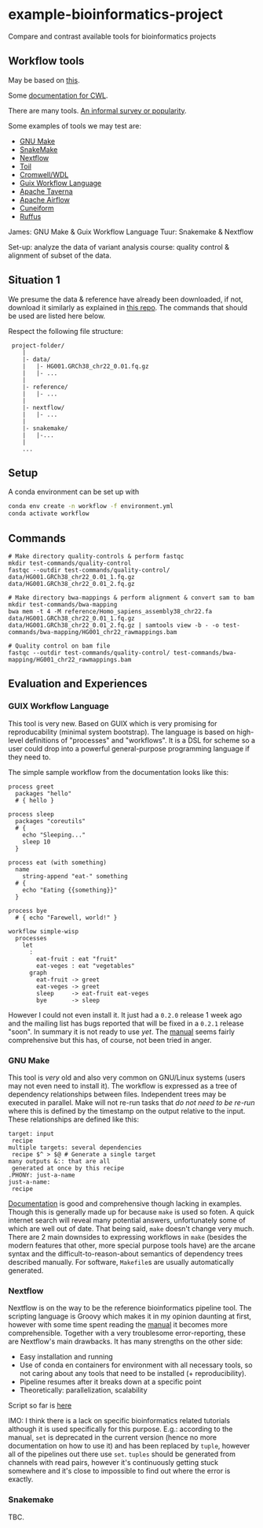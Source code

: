 # example-bioinformatics-project
Compare and contrast available tools for bioinformatics projects

## Workflow tools
May be based on [this](https://github.com/grst/snakemake_nextflow_wdl).

Some [documentation for CWL](https://www.commonwl.org/).

There are many tools. [An informal survey or popularity](https://docs.google.com/forms/d/e/1FAIpQLScoj8Po4P3Qrh7rbJrq2R35c3PQsNCynEeEVUAdcGyly7TT_Q/viewanalytics).

Some examples of tools we may test are:
* [GNU Make](https://www.gnu.org/software/make/)
* [SnakeMake](https://snakemake.readthedocs.io)
* [Nextflow](https://www.nextflow.io/)
* [Toil](https://toil.ucsc-cgl.org/)
* [Cromwell/WDL](https://cromwell.readthedocs.io)
* [Guix Workflow Language](https://www.guixwl.org/)
* [Apache Taverna]()
* [Apache Airflow](https://airflow.apache.org/)
* [Cuneiform]()
* [Ruffus](http://www.ruffus.org.uk/)

James: GNU Make & Guix Workflow Language
Tuur: Snakemake & Nextflow

Set-up: analyze the data of variant analysis course: quality control & alignment of subset of the data.

## Situation 1
We presume the data & reference have already been downloaded, if not, download it similarly as explained in [this repo](https://github.com/tmuylder/variantcalling/blob/master/Commands_jan2020_10pc.md). The commands that should be used are listed here below.

Respect the following file structure:
```
 project-folder/
    |
    |- data/
    |   |- HG001.GRCh38_chr22_0.01.fq.gz
    |   |- ...
    |
    |- reference/
    |   |- ...
    |
    |- nextflow/ 
    |   |- ...
    |
    |- snakemake/
    |   |-...
    | 
    ...
```

## Setup
A conda environment can be set up with
```bash
conda env create -n workflow -f environment.yml
conda activate workflow
```

## Commands

```
# Make directory quality-controls & perform fastqc
mkdir test-commands/quality-control
fastqc --outdir test-commands/quality-control/ data/HG001.GRCh38_chr22_0.01_1.fq.gz data/HG001.GRCh38_chr22_0.01_2.fq.gz

# Make directory bwa-mappings & perform alignment & convert sam to bam
mkdir test-commands/bwa-mapping
bwa mem -t 4 -M reference/Homo_sapiens_assembly38_chr22.fa data/HG001.GRCh38_chr22_0.01_1.fq.gz data/HG001.GRCh38_chr22_0.01_2.fq.gz | samtools view -b - -o test-commands/bwa-mapping/HG001_chr22_rawmappings.bam

# Quality control on bam file
fastqc --outdir test-commands/quality-control/ test-commands/bwa-mapping/HG001_chr22_rawmappings.bam
```
## Evaluation and Experiences
### GUIX Workflow Language
This tool is very new. Based on GUIX which is very promising for reproducability (minimal system bootstrap). The language is based on high-level definitions of "processes" and "workflows". It is a DSL for scheme so a user could drop into a powerful general-purpose programming language if they need to.

The simple sample workflow from the documentation looks like this:
```
process greet
  packages "hello"
  # { hello }

process sleep
  packages "coreutils"
  # {
    echo "Sleeping..."
    sleep 10
  }

process eat (with something)
  name
    string-append "eat-" something
  # {
    echo "Eating {{something}}"
  }

process bye
  # { echo "Farewell, world!" }

workflow simple-wisp
  processes
    let
      :
        eat-fruit : eat "fruit"
        eat-veges : eat "vegetables"
      graph
        eat-fruit -> greet
        eat-veges -> greet
        sleep     -> eat-fruit eat-veges
        bye       -> sleep
```

However I could not even install it. It just had a `0.2.0` release 1 week ago and the mailing list has bugs reported that will be fixed in a `0.2.1` release "soon". In summary it is not ready to use _yet_. The [manual](https://www.guixwl.org/manual/gwl.html) seems fairly comprehensive but this has, of course, not been tried in anger.

### GNU Make
This tool is _very_ old and also very common on GNU/Linux systems (users may not even need to install it). The workflow is expressed as a tree of dependency relationships between files. Independent trees may be executed in parallel. Make will not re-run tasks that _do not need to be re-run_ where this is defined by the timestamp on the output relative to the input. These relationships are defined like this:
```make
target: input
 recipe
multiple targets: several dependencies
 recipe $^ > $@ # Generate a single target
many outputs &:: that are all
 generated at once by this recipe
.PHONY: just-a-name
just-a-name:
 recipe
```
[Documentation](https://www.gnu.org/software/make/manual/html_node/index.html) is good and comprehensive though lacking in examples. Though this is generally made up for because `make` is used so foten. A quick internet search will reveal many potential answers, unfortunately some of which are well out of date. That being said, `make` doesn't change very much. There are 2 main downsides to expressing workflows in `make` (besides the modern features that other, more special purpose tools have) are the arcane syntax and the difficult-to-reason-about semantics of dependency trees described manually. For software, `Makefile`s are usually automatically generated.

### Nextflow
Nextflow is on the way to be the reference bioinformatics pipeline tool. The scripting language is Groovy which makes it in my opinion daunting at first, however with some time spent reading the [manual](https://www.nextflow.io/docs/latest/getstarted.html) it becomes more comprehensible. Together with a very troublesome error-reporting, these are Nextflow's main drawbacks. It has many strengths on the other side: 
- Easy installation and running
- Use of conda en containers for environment with all necessary tools, so not caring about any tools that need to be installed (+ reproducibility). 
- Pipeline resumes after it breaks down at a specific point
- Theoretically: parallelization,  scalability

Script so far is [here](scripts/testmapping.nf)

IMO: I think there is a lack on specific bioinformatics related tutorials although it is used specifically for this purpose. E.g.: according to the manual, `set` is deprecated in the current version (hence no more documentation on how to use it) and has been replaced by `tuple`, however all of the pipelines out there use `set`. `tuples` should be generated from channels with read pairs, however it's continuously getting stuck somewhere and it's close to impossible to find out where the error is exactly. 

### Snakemake
TBC.
